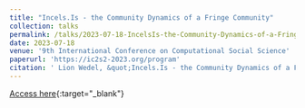 ```yaml
---
title: "Incels.Is - the Community Dynamics of a Fringe Community"
collection: talks
permalink: /talks/2023-07-18-IncelsIs-the-Community-Dynamics-of-a-Fringe-Community
date: 2023-07-18
venue: '9th International Conference on Computational Social Science'
paperurl: 'https://ic2s2-2023.org/program'
citation: ' Lion Wedel, &quot;Incels.Is - the Community Dynamics of a Fringe Community.&quot; 9th International Conference on Computational Social Science, 1900.'
---
```

[Access here](https://ic2s2-2023.org/program){:target="_blank"}

